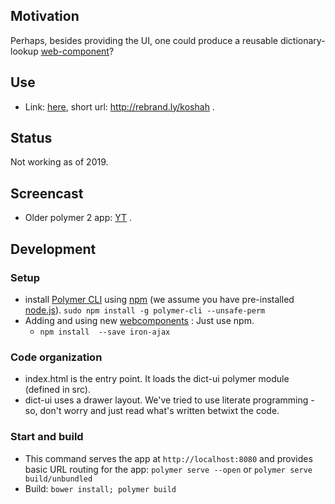 ## Motivation
Perhaps, besides providing the UI, one could produce a reusable dictionary-lookup [web-component](https://www.webcomponents.org/introduction)?

## Use
* Link: [here](https://indic-dict.github.io/dict-api/polymer-app/build/github/), short url: <http://rebrand.ly/koshah> .

## Status
Not working as of 2019.

## Screencast
- Older polymer 2 app: [YT](https://www.youtube.com/watch?v=DmsfqP5nnEM) .

## Development
### Setup
- install [Polymer CLI](https://github.com/Polymer/polymer-cli) using
[npm](https://www.npmjs.com) (we assume you have pre-installed [node.js](https://nodejs.org)). `sudo npm install -g polymer-cli --unsafe-perm`
- Adding and using new [webcomponents](https://www.webcomponents.org/) : Just use npm.
   - `npm install  --save iron-ajax`

### Code organization
- index.html is the entry point. It loads the dict-ui polymer module (defined in src).
- dict-ui uses a drawer layout. We've tried to use literate programming - so, don't worry and just read what's written betwixt the code.

### Start and build
- This command serves the app at `http://localhost:8080` and provides basic URL
routing for the app: `polymer serve --open` or `polymer serve build/unbundled`
- Build: `bower install; polymer build`
